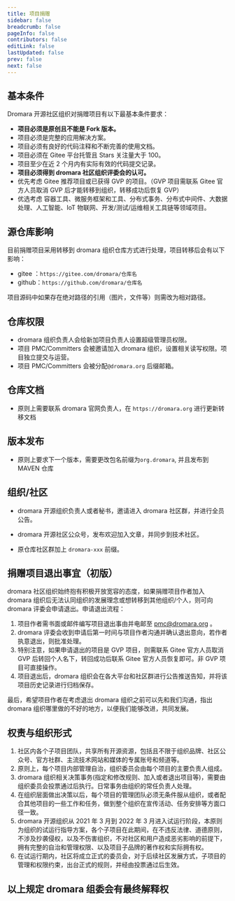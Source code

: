 ```yaml
---
title: 项目捐赠
sidebar: false
breadcrumb: false
pageInfo: false
contributors: false
editLink: false
lastUpdated: false
prev: false
next: false
---
```


## 基本条件

Dromara 开源社区组织对捐赠项目有以下最基本条件要求：

- **项目必须是原创且不能是 Fork 版本。**
- 项目必须是完整的应用解决方案。
- 项目必须有良好的代码注释和不断完善的使用文档。
- 项目必须在 Gitee 平台托管且 Stars 关注量大于 100。
- 项目至少在近 2 个月内有实际有效的代码提交记录。
- **项目必须得到 dromara 社区组织评委会的认可。**
- 优先考虑 Gitee 推荐项目或已获得 GVP 的项目。（GVP 项目需联系 Gitee 官方人员取消 GVP 后才能转移到组织，转移成功后恢复 GVP）
- 优选考虑 容器工具、微服务框架和工具、分布式事务、分布式中间件、大数据处理、人工智能、IoT 物联网、开发/测试/运维相关工具链等领域项目。

## 源仓库影响

目前捐赠项目采用转移到 dromara 组织仓库方式进行处理，项目转移后会有以下影响：

- gitee ：`https://gitee.com/dromara/仓库名`
- github：`https://github.com/dromara/仓库名`

项目源码中如果存在绝对路径的引用（图片，文件等）则需改为相对路径。

## 仓库权限

- dromara 组织负责人会给新加项目负责人设置超级管理员权限。
- 项目 PMC/Committers 会被邀请加入 dromara 组织，设置相关读写权限。项目独立提交与运营。
- 项目 PMC/Committers 会被分配`@dromara.org` 后缀邮箱。

## 仓库文档

- 原则上需要联系 dromara 官网负责人，在 `https://dromara.org` 进行更新转移文档

## 版本发布

- 原则上要求下一个版本，需要更改包名前缀为`org.dromara`, 并且发布到 MAVEN 仓库

## 组织/社区

- dromara 开源组织负责人或者秘书，邀请进入 dromara 社区群，并进行全员公告。

- dromara 开源社区公众号，发布欢迎加入文章，并同步到技术社区。

- 原仓库社区群加上 `dromara-xxx` 前缀。

## 捐赠项目退出事宜（初版）

dromara 社区组织始终抱有积极开放宽容的态度，如果捐赠项目作者加入 dromara 组织后无法认同组织的发展理念或想转移到其他组织/个人，则可向 dromara 评委会申请退出。申请退出流程：

1. 项目作者需书面或邮件编写项目退出事由并电邮至 [pmc@dromara.org](mailto:pmc@dromara.org) 。
2. dromara 评委会收到申请后第一时间与项目作者沟通并确认退出意向，若作者执意退出，则批准处理。
3. 特别注意，如果申请退出的项目是 GVP 项目，则需联系 Gitee 官方人员取消 GVP 后转回个人名下，转回成功后联系 Gitee 官方人员恢复即可。非 GVP 项目可直接操作。
4. 项目退出后，dromara 组织会在各大平台和社区群进行公告推送告知，并将该项目历史记录进行归档保存。

最后，希望项目作者在考虑退出 dromara 组织之前可以先和我们沟通，指出 dromara 组织哪里做的不好的地方，以便我们能够改进，共同发展。

## 权责与组织形式

1. 社区内各个子项目团队，共享所有开源资源，包括且不限于组织品牌、社区公众号、官方社群、主流技术网站和媒体的专属账号和频道等。
2. 原则上，每个项目内部管理自治，组织委员会由每个项目的主要负责人组成。
3. dromara 组织相关决策事务(指定和修改规则、加入或者退出项目等)，需要由组织委员会投票通过后执行。日常事务由组织的常任负责人处理。
4. 在组织层面做出决策以后，每个项目的管理团队必须无条件服从组织，或者配合其他项目的一些工作和任务，做到整个组织在宣传活动、任务安排等方面口径一致。
5. dromara 开源组织从 2021 年 3 月到 2022 年 3 月进入试运行阶段，本原则为组织的试运行指导方案，各个子项目在此期间，在不违反法律、道德原则，不涉及抄袭侵权，以及不伤害组织，不对社区和用户造成恶劣影响的前提下，拥有完整的自治和管理权限、以及项目子品牌的著作权和实际拥有权。
6. 在试运行期内，社区将成立正式的委员会，对于后续社区发展方式，子项目的管理和权限约束，出台正式的规则，并经由投票通过后生效。

## 以上规定 dromara 组委会有最终解释权
